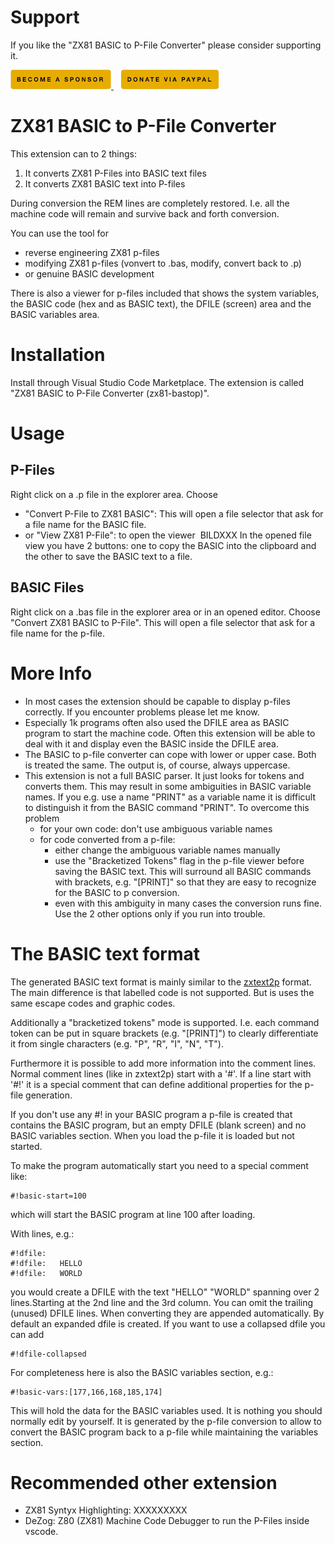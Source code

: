 # Support
If you like the "ZX81 BASIC to P-File Converter" please consider supporting it.

<a href="https://github.com/sponsors/maziac" title="Github sponsor">
	<img src="assets/local/button_donate_sp.png" />
</a>
&nbsp;&nbsp;
<a href="https://www.paypal.com/donate/?hosted_button_id=K6NNLZCTN3UV4&locale.x=en_DE&Z3JncnB0=" title="PayPal">
	<img src="assets/local/button_donate_pp.png" />
</a>


# ZX81 BASIC to P-File Converter
This extension can to 2 things:
1. It converts ZX81 P-Files into BASIC text files
2. It converts ZX81 BASIC text into P-files

During conversion the REM lines are completely restored.
I.e. all the machine code will remain and survive back and forth conversion.

You can use the tool for
- reverse engineering ZX81 p-files
- modifying ZX81 p-files (vonvert to .bas, modify, convert back to .p)
- or genuine BASIC development

There is also a viewer for p-files included that shows the system variables, the BASIC code (hex and as BASIC text), the DFILE (screen) area and the BASIC variables area.

# Installation

Install through Visual Studio Code Marketplace.
The extension is called "ZX81 BASIC to P-File Converter (zx81-bastop)".


# Usage
## P-Files
Right click on a .p file in the explorer area.
Choose
- "Convert P-File to ZX81 BASIC": This will open a file selector that ask for a file name for the BASIC file.
- or "View ZX81 P-File": to open the viewer
![]() BILDXXX
In the opened file view you have 2 buttons: one to copy the BASIC into the clipboard and the other to save the BASIC text to a file.

## BASIC Files
Right click on a .bas file in the explorer area or in an opened editor.
Choose "Convert ZX81 BASIC to P-File".
This will open a file selector that ask for a file name for the p-file.

# More Info
- In most cases the extension should be capable to display p-files correctly.
  If you encounter problems please let me know.
- Especially 1k programs often also used the DFILE area as BASIC program to start the machine code. Often this extension will be able to deal with it and display even the BASIC inside the DFILE area.
- The BASIC to p-file converter can cope with lower or upper case. Both is treated the same. The output is, of course, always uppercase.
- This extension is not a full BASIC parser. It just looks for tokens and converts them.
  This may result in some ambiguities in BASIC variable names.
  If you e.g. use a name "PRINT" as a variable name it is difficult to distinguish it from the BASIC command "PRINT".
  To overcome this problem
  - for your own code: don't use ambiguous variable names
  - for code converted from a p-file:
    - either change the ambiguous variable names manually
    - use the "Bracketized Tokens" flag in the p-file viewer before saving the BASIC text. This will surround all BASIC commands with brackets, e.g. "[PRINT]" so that they are easy to recognize for the BASIC to p conversion.
    - even with this ambiguity in many cases the conversion runs fine. Use the 2 other options only if you run into trouble.

# The BASIC text format
The generated BASIC text format is mainly similar to the [zxtext2p](https://freestuff.grok.co.uk/zxtext2p/index.html) format.
The main difference is that labelled code is not supported. But is uses the same escape codes and graphic codes.

Additionally a "bracketized tokens" mode is supported.
I.e. each command token can be put in square brackets (e.g. "[PRINT]") to clearly differentiate it from single characters (e.g. "P", "R", "I", "N", "T").

Furthermore it is possible to add more information into the comment lines.
Normal comment lines (like in zxtext2p) start with a '#'.
If a line start with '#!' it is a special comment that can define additional properties for the p-file generation.

If you don't use any #! in your BASIC program a p-file is created that contains the BASIC program, but an empty DFILE (blank screen) and no BASIC variables section. When you load the p-file it is loaded but not started.

To make the program automatically start you need to a special comment like:
~~~
#!basic-start=100
~~~
which will start the BASIC program at line 100 after loading.

With lines, e.g.:
~~~
#!dfile:
#!dfile:   HELLO
#!dfile:   WORLD
~~~
you would create a DFILE with the text "HELLO" "WORLD" spanning over 2 lines.Starting at the 2nd line and the 3rd column.
You can omit the trailing (unused) DFILE lines. When converting they are appended automatically.
By default an expanded dfile is created. If you want to use a collapsed dfile you can add
~~~
#!dfile-collapsed
~~~

For completeness here is also the BASIC variables section, e.g.:
~~~
#!basic-vars:[177,166,168,185,174]
~~~
This will hold the data for the BASIC variables used.
It is nothing you should normally edit by yourself.
It is generated by the p-file conversion to allow to convert the BASIC program back to a p-file while maintaining the variables section.

# Recommended other extension
- ZX81 Syntyx Highlighting: XXXXXXXXX
- DeZog: Z80 (ZX81) Machine Code Debugger to run the P-Files inside vscode.
